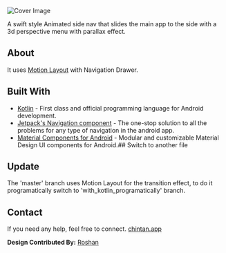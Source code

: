 ![Cover Image](https://github.com/chintanrparmar/MaterialResideMenu/blob/master/cover_image.png)

A swift style Animated side nav that slides the main app to the side with a 3d perspective menu with parallax effect.


## About

It uses [Motion Layout](https://developer.android.com/training/constraint-layout/motionlayout) with Navigation Drawer.

## Built With

-   [Kotlin](https://kotlinlang.org/)  - First class and official programming language for Android development.
-   [Jetpack's Navigation component](https://developer.android.com/guide/navigation)  - The one-stop solution to all the problems for any type of navigation in the android app.
-   [Material Components for Android](https://github.com/material-components/material-components-android)  - Modular and customizable Material Design UI components for Android.## Switch to another file


## Update
The 'master' branch uses Motion Layout for the transition effect, to do it programatically switch to 'with_kotlin_programatically' branch.


## Contact
If you need any help, feel free to connect.
[chintan.app](https://chintan.app)



**Design Contributed By:** [Roshan](https://github.com/roshanrahman)
